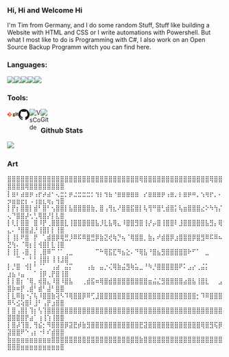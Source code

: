 ### Hi, Hi and Welcome Hi

I'm Tim from Germany, and I do some random Stuff, Stuff like building a Website with HTML and CSS or I write automations with Powershell. But what I most like to do is Programming with C#, I also work on an Open Source Backup Programm witch you can find here.

### Languages:

<img align="left" height="26" src="https://cdn.cdnlogo.com/logos/c/27/c.svg" />
<img align="left" height="26" src="https://upload.wikimedia.org/wikipedia/commons/2/2f/PowerShell_5.0_icon.png" />
<img align="left" height="26" src="https://cdn.pixabay.com/photo/2017/08/05/11/16/logo-2582748_960_720.png" />
<img align="left" height="26" src="https://cdn.pixabay.com/photo/2017/08/05/11/16/logo-2582747_960_720.png" />
<img align="left" height="26" src="https://cdn3.iconfinder.com/data/icons/logos-and-brands-adobe/512/267_Python-512.png" />
<br>


### Tools:
<img align="left" alt="Git" width="26px" src="https://raw.githubusercontent.com/github/explore/80688e429a7d4ef2fca1e82350fe8e3517d3494d/topics/git/git.png" />
<img align="left" alt="GitHub" width="26px" src="https://raw.githubusercontent.com/github/explore/78df643247d429f6cc873026c0622819ad797942/topics/github/github.png" />
<img align="left" alt="VsCode" width="26px" src="https://upload.wikimedia.org/wikipedia/commons/thumb/9/9a/Visual_Studio_Code_1.35_icon.svg/2048px-Visual_Studio_Code_1.35_icon.svg.png" />
<img align="left" alt="Git" width="26px" src="https://upload.wikimedia.org/wikipedia/commons/2/2c/Visual_Studio_Icon_2022.svg" />
<br>

### Github Stats
<img src="https://github-readme-stats.vercel.app/api/top-langs/?username=SexyJackXy&layout=compact&theme=radical&hide=AIDL" style="width:30%;"/> 

### Art
⣿⣿⣿⣿⣿⣿⣿⣿⣿⣿⣿⣿⣿⣿⣿⣿⣿⣿⣿⣿⣿⣿⣿⣿⣿⣿⣿⣿⣿⣿⢿⣿⣿⣿⣿⣿⣿⣿⣿⣿⣿⣿⣿⣿⣿⣿⢿⣿⣿⣿⣿⣿⣿⢿⣿⣿⣿⣿⣿⣿⣿⣿
⡇⣶⠆⣴⣶⡶⢠⡖⡴⣴⠂⢄⣒⡂⡶⣐⣒⣒⣒⡂⢲⡆⢲⣦⠐⣶⣶⣶⣶⣶⠀⡔⣶⣶⣶⡶⢠⣶⡀⡆⣶⡶⠶⡀⢢⢶⡖⡀⠄⡲⣶⣶⣖⡆⠠⢰⣶⣆⢶⡄⢲⣿
⡇⡟⡆⣿⣿⡇⣾⠃⣿⠃⢢⣿⣿⡇⣧⣿⣿⣿⣿⣷⡀⣿⢠⢻⣆⠜⣿⣿⣯⣿⡇⢧⢻⠛⣿⢃⣾⣿⡅⢧⣶⣿⣿⣿⣔⠕⠳⢳⡌⢄⠙⣿⣿⡼⢂⢃⢿⣿⡜⡇⣇⣿
⡇⢇⡇⣿⣿⠀⣿⠸⡟⢀⣿⣿⣿⣇⢸⣿⣿⣿⣿⣿⣧⡸⣇⣧⢿⣄⠸⣿⣿⣻⣿⢸⡜⡤⣿⢸⣿⣿⠇⣸⣿⣿⣿⣿⣿⣧⣻⡄⢿⣄⠄⠘⣿⣿⣼⡘⢸⣿⡇⡇⢸⣿
⡇⢸⡇⠟⣿⠀⡟⠀⢁⣾⣿⡿⢿⣛⡸⠿⠯⠿⣿⣛⡿⣷⣝⢞⢷⡙⢦⠈⢿⣿⣿⡀⣷⡄⠞⣾⣿⡿⣰⣿⣿⣿⡿⣿⣻⠿⠯⠿⠦⣝⢳⠄⠈⢿⡆⡇⢺⣿⡇⣇⢸⣿
⡇⢸⡇⠠⣿⡀⡇⢀⣿⠿⠉⠈⠁⢀⣀⠀⠀⠀⠀⠀⠉⠓⢿⣯⣏⠻⣦⣕⠄⠙⢿⣧⠘⣿⣦⣻⣿⣿⣿⣿⣿⠗⠋⠁⠀⣀⠀⠀⠀⠀⠀⠉⠐⠀⠃⡃⢸⣿⡇⢸⢸⣸⣿
⡇⡘⣿⠀⢺⡇⠃⢈⠁⠀⢠⣴⠀⣬⡍⠀⠀⠀⢠⣦⠀⣤⡐⢌⢿⣷⣬⣻⢷⣥⣀⠘⠳⡘⣿⣿⣿⣿⣿⠟⠅⣠⡔⢀⣬⡅⠀⠀⠀⣰⣦⠰⣤⠀⠀⠁⢸⡿⢀⡟⣿⢸⣿
⡇⡇⣿⡆⠈⢿⡀⢾⣿⣄⠸⣿⠸⣿⣧⠀⠀⢀⣾⣯⠶⢿⣿⣾⣿⣿⣿⣿⣿⣿⣿⣿⣶⣬⣌⣻⣿⣿⣿⣿⣴⣿⣧⢸⣿⣇⠀⠀⣠⣿⡷⠶⡟⢀⣾⠃⣾⠃⣼⠃⣿⣿
⡇⣇⠿⣷⠐⡌⢧⠸⣿⣿⣷⢽⠣⠹⢿⣿⣿⡿⠿⢋⣸⣿⣿⣿⣿⣿⣿⣿⣿⣿⣿⣿⣿⣿⣿⣿⣿⣿⣿⣿⣿⣿⣿⡂⠹⠿⣿⣿⣿⠿⠣⣪⢵⣿⠇⣸⠃⢠⡟⣰⣿⣿
⡇⣿⢠⣿⡇⢹⡆⢣⢹⣿⣿⣿⣿⣿⣿⣿⣿⣿⣿⣿⣿⣿⣿⣿⣿⣿⣿⣿⣿⣿⣿⣿⣿⣿⣿⣿⣿⣿⣿⣿⣿⣿⣿⣿⣿⣿⣿⣿⣿⣿⣿⣿⣿⡟⣴⠁⢰⢸⢱⢸⣿⣿
⡇⣿⡼⢹⣿⡀⢻⣮⡂⠻⣿⣿⣿⡿⣽⣟⡾⣷⣻⣿⣿⣿⣿⣿⣿⣿⣿⣿⣿⣿⣟⣽⣿⣿⣿⣿⣿⣿⣿⣿⣿⣿⣿⣿⢿⣿⣻⢯⡿⣽⣿⣿⠟⠑⢠⡆⠐⠇⠎⣾⣿⣿
⣷⣶⣶⣶⣶⣶⣶⣶⣶⣶⣿⣿⣿⣿⣿⣿⣿⣿⣿⣿⣿⣿⣿⣿⣿⣿⣿⣿⣿⣿⣷⣿⣿⣿⣿⣿⣿⣿⣿⣿⣿⣿⣿⣿⣿⣿⣿⣿⣿⣿⣿⣿⣶⣶⣶⣶⣶⣶⣶⣶⣶⣿

